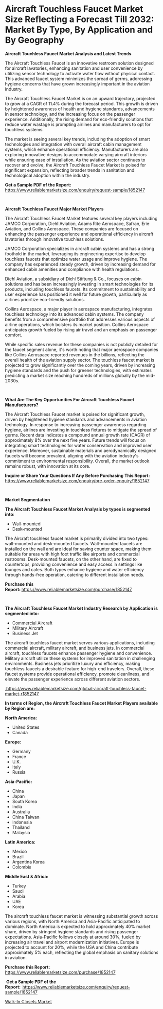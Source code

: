 <p><h1>Aircraft Touchless Faucet Market Size Reflecting a Forecast Till 2032: Market By Type, By Application and By Geography</h1></p><p><strong>Aircraft Touchless Faucet Market Analysis and Latest Trends</strong></p>
<p><p>The Aircraft Touchless Faucet is an innovative restroom solution designed for aircraft lavatories, enhancing sanitation and user convenience by utilizing sensor technology to activate water flow without physical contact. This advanced faucet system minimizes the spread of germs, addressing hygiene concerns that have grown increasingly important in the aviation industry.</p><p>The Aircraft Touchless Faucet Market is on an upward trajectory, projected to grow at a CAGR of 11.4% during the forecast period. This growth is driven by heightened awareness of health and hygiene standards, advancements in sensor technology, and the increasing focus on the passenger experience. Additionally, the rising demand for eco-friendly solutions that reduce water wastage is prompting airlines and manufacturers to opt for touchless systems. </p><p>The market is seeing several key trends, including the adoption of smart technologies and integration with overall aircraft cabin management systems, which enhance operational efficiency. Manufacturers are also exploring innovative designs to accommodate varying aircraft interiors while ensuring ease of installation. As the aviation sector continues to recover and evolve, the Aircraft Touchless Faucet Market is poised for significant expansion, reflecting broader trends in sanitation and technological adoption within the industry.</p></p>
<p><strong>Get a Sample PDF of the Report:&nbsp;</strong> <a href="https://www.reliablemarketsize.com/enquiry/request-sample/1852147?utm_campaign=1949&utm_medium=2&utm_source=Github&utm_content=ia&utm_term=07012025&utm_id=aircraft-touchless-faucet">https://www.reliablemarketsize.com/enquiry/request-sample/1852147</a></p>
<p>&nbsp;</p>
<p><strong>Aircraft Touchless Faucet Major Market Players</strong></p>
<p><p>The Aircraft Touchless Faucet Market features several key players including JAMCO Corporation, Diehl Aviation, Adams Rite Aerospace, Safran, Erie Aviation, and Collins Aerospace. These companies are focused on enhancing the passenger experience and operational efficiency in aircraft lavatories through innovative touchless solutions.</p><p>JAMCO Corporation specializes in aircraft cabin systems and has a strong foothold in the market, leveraging its engineering expertise to develop touchless faucets that optimize water usage and improve hygiene. The company has experienced steady growth, driven by increasing demand for enhanced cabin amenities and compliance with health regulations.</p><p>Diehl Aviation, a subsidiary of Diehl Stiftung & Co., focuses on cabin solutions and has been increasingly investing in smart technologies for its products, including touchless faucets. Its commitment to sustainability and user experience has positioned it well for future growth, particularly as airlines prioritize eco-friendly solutions.</p><p>Collins Aerospace, a major player in aerospace manufacturing, integrates touchless technology into its advanced cabin systems. The company benefits from a comprehensive portfolio that addresses various aspects of airline operations, which bolsters its market position. Collins Aerospace anticipates growth fueled by rising air travel and an emphasis on passenger comfort.</p><p>While specific sales revenue for these companies is not publicly detailed for the faucet segment alone, it's worth noting that major aerospace companies like Collins Aerospace reported revenues in the billions, reflecting the overall health of the aviation supply sector. The touchless faucet market is projected to grow significantly over the coming years, driven by increasing hygiene standards and the push for greener technologies, with estimates predicting a market size reaching hundreds of millions globally by the mid-2030s.</p></p>
<p>&nbsp;</p>
<p><strong>What Are The Key Opportunities For Aircraft Touchless Faucet Manufacturers?</strong></p>
<p><p>The Aircraft Touchless Faucet market is poised for significant growth, driven by heightened hygiene standards and advancements in aviation technology. In response to increasing passenger awareness regarding hygiene, airlines are investing in touchless fixtures to mitigate the spread of germs. Recent data indicates a compound annual growth rate (CAGR) of approximately 8% over the next five years. Future trends will focus on integrating smart technologies for water conservation and improved user experience. Moreover, sustainable materials and aerodynamically designed faucets will become prevalent, aligning with the aviation industry's commitment to environmental responsibility. Overall, the market outlook remains robust, with innovation at its core.</p></p>
<p><strong>Inquire or Share Your Questions If Any Before Purchasing This Report:</strong> <a href="https://www.reliablemarketsize.com/enquiry/pre-order-enquiry/1852147?utm_campaign=1949&utm_medium=2&utm_source=Github&utm_content=ia&utm_term=07012025&utm_id=aircraft-touchless-faucet">https://www.reliablemarketsize.com/enquiry/pre-order-enquiry/1852147</a></p>
<p>&nbsp;</p>
<p><strong>Market Segmentation</strong></p>
<p><strong>The Aircraft Touchless Faucet Market Analysis by types is segmented into:</strong></p>
<p><ul><li>Wall-mounted</li><li>Desk-mounted</li></ul></p>
<p><p>The Aircraft touchless faucet market is primarily divided into two types: wall-mounted and desk-mounted faucets. Wall-mounted faucets are installed on the wall and are ideal for saving counter space, making them suitable for areas with high foot traffic like airports and commercial restrooms. Desk-mounted faucets, on the other hand, are fixed to countertops, providing convenience and easy access in settings like lounges and cafes. Both types enhance hygiene and water efficiency through hands-free operation, catering to different installation needs.</p></p>
<p><strong>Purchase this Report:&nbsp;</strong><a href="https://www.reliablemarketsize.com/purchase/1852147?utm_campaign=1949&utm_medium=2&utm_source=Github&utm_content=ia&utm_term=07012025&utm_id=aircraft-touchless-faucet">https://www.reliablemarketsize.com/purchase/1852147</a></p>
<p>&nbsp;</p>
<p><strong>The Aircraft Touchless Faucet Market Industry Research by Application is segmented into:</strong></p>
<p><ul><li>Commercial Aircraft</li><li>Military Aircraft</li><li>Business Jet</li></ul></p>
<p><p>The aircraft touchless faucet market serves various applications, including commercial aircraft, military aircraft, and business jets. In commercial aircraft, touchless faucets enhance passenger hygiene and convenience. Military aircraft utilize these systems for improved sanitation in challenging environments. Business jets prioritize luxury and efficiency, making touchless faucets a desirable feature for high-end travelers. Overall, these faucet systems provide operational efficiency, promote cleanliness, and elevate the passenger experience across different aviation sectors.</p></p>
<p><a href="https://www.reliablemarketsize.com/global-aircraft-touchless-faucet-market-r1852147?utm_campaign=1949&utm_medium=2&utm_source=Github&utm_content=ia&utm_term=07012025&utm_id=aircraft-touchless-faucet">&nbsp;https://www.reliablemarketsize.com/global-aircraft-touchless-faucet-market-r1852147</a></p>
<p><strong>In terms of Region, the Aircraft Touchless Faucet Market Players available by Region are:</strong></p>
<p>
    <p> <strong> North America: </strong>
        <ul>
            <li>United States</li>
            <li>Canada</li>
        </ul>
        </p> 
    <p> <strong> Europe: </strong>
        <ul>
            <li>Germany</li>
            <li>France</li>
            <li>U.K.</li>
            <li>Italy</li>
            <li>Russia</li>
        </ul>
        </p> 
    <p> <strong> Asia-Pacific: </strong>
        <ul>
            <li>China</li>
            <li>Japan</li>
            <li>South Korea</li>
            <li>India</li>
            <li>Australia</li>
            <li>China Taiwan</li>
            <li>Indonesia</li>
            <li>Thailand</li>
            <li>Malaysia</li>
        </ul>
        </p> 
    <p> <strong> Latin America: </strong>
        <ul>
            <li>Mexico</li>
            <li>Brazil</li>
            <li>Argentina Korea</li>
            <li>Colombia</li>
        </ul>
        </p> 
    <p> <strong> Middle East & Africa: </strong>
        <ul>
            <li>Turkey</li>
            <li>Saudi</li>
            <li>Arabia</li>
            <li>UAE</li>
            <li>Korea</li>
        </ul>
    </p>
    </p>
<p><p>The aircraft touchless faucet market is witnessing substantial growth across various regions, with North America and Asia-Pacific anticipated to dominate. North America is expected to hold approximately 40% market share, driven by stringent hygiene standards and rising passenger expectations. Asia-Pacific follows closely at around 30%, fueled by increasing air travel and airport modernization initiatives. Europe is projected to account for 20%, while the USA and China contribute approximately 5% each, reflecting the global emphasis on sanitary solutions in aviation.</p></p>
<p><strong>Purchase this Report: </strong><a href="https://www.reliablemarketsize.com/purchase/1852147?utm_campaign=1949&utm_medium=2&utm_source=Github&utm_content=ia&utm_term=07012025&utm_id=aircraft-touchless-faucet">https://www.reliablemarketsize.com/purchase/1852147</a></p>
<p>&nbsp;<strong>Get a Sample PDF of the Report:&nbsp;&nbsp;</strong><a href="https://www.reliablemarketsize.com/enquiry/request-sample/1852147?utm_campaign=1949&utm_medium=2&utm_source=Github&utm_content=ia&utm_term=07012025&utm_id=aircraft-touchless-faucet">https://www.reliablemarketsize.com/enquiry/request-sample/1852147</a></p>
<p><strong></strong></p>
<p><p><a href="https://github.com/ashepherd82/Market-Research-Report-List-6/blob/main/walk-in-closets-market.md?utm_campaign=1949&utm_medium=2&utm_source=Github&utm_content=ia&utm_term=07012025&utm_id=aircraft-touchless-faucet">Walk-In Closets Market</a></p></p>